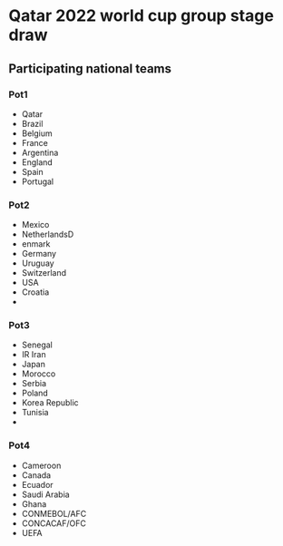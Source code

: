 # Qatar 2022 world cup group stage draw
## Participating national teams

### Pot1
* Qatar
* Brazil
* Belgium
* France
* Argentina
* England
* Spain
* Portugal

### Pot2
* Mexico
* NetherlandsD
* enmark
* Germany
* Uruguay
* Switzerland
* USA
* Croatia
* 
### Pot3
* Senegal
* IR Iran
* Japan
* Morocco
* Serbia
* Poland
* Korea Republic
* Tunisia
* 
### Pot4
* Cameroon
* Canada
* Ecuador
* Saudi Arabia
* Ghana
* CONMEBOL/AFC
* CONCACAF/OFC
* UEFA